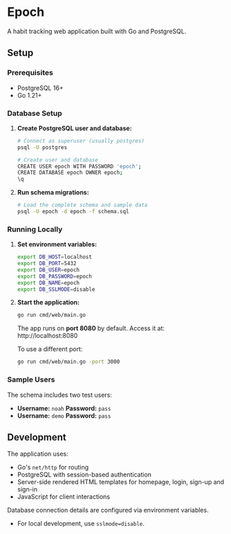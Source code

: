 # Epoch

A habit tracking web application built with Go and PostgreSQL.

## Setup

### Prerequisites
- PostgreSQL 16+
- Go 1.21+

### Database Setup

1. **Create PostgreSQL user and database:**
   ```bash
   # Connect as superuser (usually postgres)
   psql -U postgres
   
   # Create user and database
   CREATE USER epoch WITH PASSWORD 'epoch';
   CREATE DATABASE epoch OWNER epoch;
   \q
   ```

2. **Run schema migrations:**
   ```bash
   # Load the complete schema and sample data
   psql -U epoch -d epoch -f schema.sql
   ```

### Running Locally

1. **Set environment variables:**
   ```bash
   export DB_HOST=localhost
   export DB_PORT=5432
   export DB_USER=epoch
   export DB_PASSWORD=epoch
   export DB_NAME=epoch
   export DB_SSLMODE=disable
   ```

2. **Start the application:**
   ```bash
   go run cmd/web/main.go
   ```

   The app runs on **port 8080** by default. Access it at: http://localhost:8080

   To use a different port:
   ```bash
   go run cmd/web/main.go -port 3000
   ```

### Sample Users

The schema includes two test users:
- **Username:** `noah` **Password:** `pass`
- **Username:** `demo` **Password:** `pass`

## Development

The application uses:
- Go's `net/http` for routing
- PostgreSQL with session-based authentication
- Server-side rendered HTML templates for homepage, login, sign-up and sign-in 
- JavaScript for client interactions

Database connection details are configured via environment variables.
- For local development, use `sslmode=disable`.
